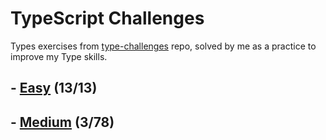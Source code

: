 # TypeScript Challenges

Types exercises from [type-challenges](https://github.com/type-challenges/type-challenges) repo, solved by me as a practice to improve my Type skills.

## - [Easy](../../tree/main/src/easy/) (13/13)
## - [Medium](../../tree/main/src/medium/) (3/78)